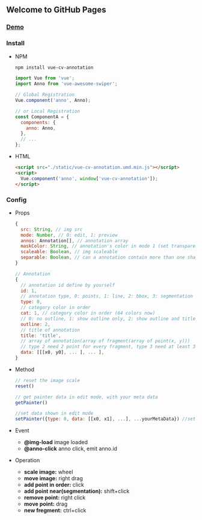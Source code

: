 ## Welcome to GitHub Pages

### [Demo](demo.html)

### Install

- NPM

  ```sh
  npm install vue-cv-annotation
  ```

  ```javascript
  import Vue from 'vue';
  import Anno from 'vue-awesome-swiper';

  // Global Registration
  Vue.component('anno', Anno);

  // or Local Registration
  const ComponentA = {
    components: {
      anno: Anno,
    },
    // ...
  };
  ```

- HTML

  ```html
  <script src="./static/vue-cv-annotation.umd.min.js"></script>
  <script>
    Vue.component('anno', window['vue-cv-annotation']);
  </script>
  ```

### Config

- Props

  ```javascript
  {
    src: String, // img src
    mode: Number, // 0: edit, 1: preview
    annos: Annotation[], // annotation array
    maskColor: String, // annotation's color in mode 1 (set transparent if not need)
    scaleable: Boolean, // img scaleable
    separable: Boolean, // can a annotation contain more than one shape
  }

  // Annotation
  {
    // annotation id define by yourself
    id: 1,
    // annotation type, 0: points, 1: line, 2: bbox, 3: segmentation
    type: 0,
    // category color in order
    cat: 1, // category color in order (64 colors now)
    // 0: no outline, 1: show outline only, 2: show outline and title
    outline: 2,
    // title of annotation
    title: 'title',
    // array of annotation(array of fragment(array of point(x, y)))
    // type 2 need 2 point for every fragment, type 3 need at least 3, check by youself
    data: [[[x0, y0], ... ], ... ],
  }

  ```

- Method

  ```javascript
  // reset the image scale
  reset()

  // get painter data in edit mode, with your meta data
  getPainter()

  //set data shown in edit mode
  setPainter({type: 0, data: [[x0, x1], ...], ...yourMetaData}) //set data shown in edit mode

  ```

- Event

  - **@img-load** image loaded
  - **@anno-click** anno click, emit anno.id

- Operation

  - **scale image:** wheel
  - **move image:** right drag
  - **add point in order:** click
  - **add point near(segmentation):** shift+click
  - **remove point:** right click
  - **move point:** drag
  - **new fregment:** ctrl+click
